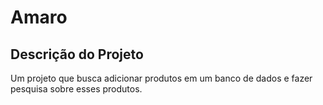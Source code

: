  # Amaro

## Descrição do Projeto

Um projeto que busca adicionar produtos em um banco de dados e fazer pesquisa sobre esses produtos.

